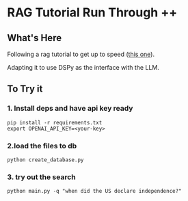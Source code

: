 # RAG Tutorial Run Through ++

## What's Here

Following a rag tutorial to get up to speed ([this one](https://www.youtube.com/watch?v=tcqEUSNCn8I)).

Adapting it to use DSPy as the interface with the LLM.


## To Try it

### 1. Install deps and have api key ready
```
pip install -r requirements.txt
export OPENAI_API_KEY=<your-key>
```

### 2.load the files to db
```
python create_database.py
```

### 3. try out the search
```
python main.py -q "when did the US declare independence?"
```